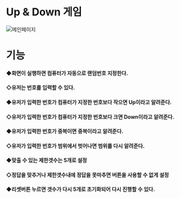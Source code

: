 # Up & Down 게임
![메인페이지](https://user-images.githubusercontent.com/95167623/225934753-41a46021-c757-471f-b375-ca8286bb0e06.JPG)
# 기능
#### ◆화면이 실행하면 컴퓨터가 자동으로 랜덤번호 지정한다.
#### ◇유저는 번호를 입력할 수 있다.
#### ◆유저가 입력한 번호가 컴퓨터가 지정한 번호보다 작으면 Up이라고 알려준다.
#### ◇유저가 입력한 번호가 컴퓨터가 지정한 번호보다 크면 Down이라고 알려준다.
#### ◆유저가 입력한 번호가 중복이면 중복이라고 알려준다.
#### ◇유저가 입력한 번호가 범위에서 벗어나면 범위를 다시 알려준다.
#### ◆맞출 수 있는 제한갯수는 5개로 설정
#### ◇정답을 맞추거나 제한갯수내에 정답을 못마추면 버튼을 사용할 수 없게 설정
#### ◆리셋버튼 누르면 갯수가 다시 5개로 초기화되어 다시 진행할 수 있다.
